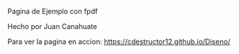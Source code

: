 Pagina de Ejemplo con fpdf

Hecho por Juan Canahuate

Para ver la pagina en accion:
https://cdestructor12.github.io/Diseno/
